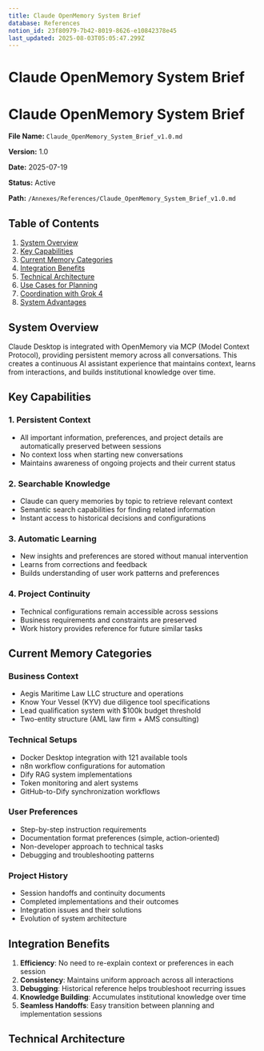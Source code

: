 ```yaml
---
title: Claude OpenMemory System Brief
database: References
notion_id: 23f80979-7b42-8019-8626-e10842378e45
last_updated: 2025-08-03T05:05:47.299Z
---
```


# Claude OpenMemory System Brief


# Claude OpenMemory System Brief


**File Name:** `Claude_OpenMemory_System_Brief_v1.0.md`


**Version:** 1.0


**Date:** 2025-07-19


**Status:** Active


**Path:** `/Annexes/References/Claude_OpenMemory_System_Brief_v1.0.md`


## Table of Contents

1. [System Overview](https://www.notion.so/238809797b42800ea6e4c1bd26f0188c?v=238809797b4280ac969e000c00cadd67&p=23f809797b4280198626e10842378e45&pm=s#system-overview)
2. [Key Capabilities](https://www.notion.so/238809797b42800ea6e4c1bd26f0188c?v=238809797b4280ac969e000c00cadd67&p=23f809797b4280198626e10842378e45&pm=s#key-capabilities)
3. [Current Memory Categories](https://www.notion.so/238809797b42800ea6e4c1bd26f0188c?v=238809797b4280ac969e000c00cadd67&p=23f809797b4280198626e10842378e45&pm=s#current-memory-categories)
4. [Integration Benefits](https://www.notion.so/238809797b42800ea6e4c1bd26f0188c?v=238809797b4280ac969e000c00cadd67&p=23f809797b4280198626e10842378e45&pm=s#integration-benefits)
5. [Technical Architecture](https://www.notion.so/238809797b42800ea6e4c1bd26f0188c?v=238809797b4280ac969e000c00cadd67&p=23f809797b4280198626e10842378e45&pm=s#technical-architecture)
6. [Use Cases for Planning](https://www.notion.so/238809797b42800ea6e4c1bd26f0188c?v=238809797b4280ac969e000c00cadd67&p=23f809797b4280198626e10842378e45&pm=s#use-cases-for-planning)
7. [Coordination with Grok 4](https://www.notion.so/238809797b42800ea6e4c1bd26f0188c?v=238809797b4280ac969e000c00cadd67&p=23f809797b4280198626e10842378e45&pm=s#coordination-with-grok-4)
8. [System Advantages](https://www.notion.so/238809797b42800ea6e4c1bd26f0188c?v=238809797b4280ac969e000c00cadd67&p=23f809797b4280198626e10842378e45&pm=s#system-advantages)

## System Overview


Claude Desktop is integrated with OpenMemory via MCP (Model Context Protocol), providing persistent memory across all conversations. This creates a continuous AI assistant experience that maintains context, learns from interactions, and builds institutional knowledge over time.


## Key Capabilities


### 1. Persistent Context

- All important information, preferences, and project details are automatically preserved between sessions
- No context loss when starting new conversations
- Maintains awareness of ongoing projects and their current status

### 2. Searchable Knowledge

- Claude can query memories by topic to retrieve relevant context
- Semantic search capabilities for finding related information
- Instant access to historical decisions and configurations

### 3. Automatic Learning

- New insights and preferences are stored without manual intervention
- Learns from corrections and feedback
- Builds understanding of user work patterns and preferences

### 4. Project Continuity

- Technical configurations remain accessible across sessions
- Business requirements and constraints are preserved
- Work history provides reference for future similar tasks

## Current Memory Categories


### Business Context

- Aegis Maritime Law LLC structure and operations
- Know Your Vessel (KYV) due diligence tool specifications
- Lead qualification system with $100k budget threshold
- Two-entity structure (AML law firm + AMS consulting)

### Technical Setups

- Docker Desktop integration with 121 available tools
- n8n workflow configurations for automation
- Dify RAG system implementations
- Token monitoring and alert systems
- GitHub-to-Dify synchronization workflows

### User Preferences

- Step-by-step instruction requirements
- Documentation format preferences (simple, action-oriented)
- Non-developer approach to technical tasks
- Debugging and troubleshooting patterns

### Project History

- Session handoffs and continuity documents
- Completed implementations and their outcomes
- Integration issues and their solutions
- Evolution of system architecture

## Integration Benefits

1. **Efficiency**: No need to re-explain context or preferences in each session
2. **Consistency**: Maintains uniform approach across all interactions
3. **Debugging**: Historical reference helps troubleshoot recurring issues
4. **Knowledge Building**: Accumulates institutional knowledge over time
5. **Seamless Handoffs**: Easy transition between planning and implementation sessions

## Technical Architecture

